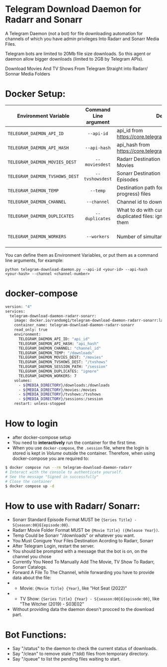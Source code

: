 # Telegram Download Daemon for Radarr and Sonarr

A Telegram Daemon (not a bot) for file downloading automation for channels of which you have admin privileges Into Radarr and Sonarr Media Files.

Telegram bots are limited to 20Mb file size downloads. So this agent or daemon allow bigger downloads (limited to 2GB by Telegram APIs).

Download Movies And TV Shows From Telegram Straight into Radarr/ Sonnar Media Folders

# Docker Setup:

| Environment Variable     | Command Line argument | Description                                                  | Default Value       |
|--------------------------|:-----------------------:|--------------------------------------------------------------|---------------------|
| `TELEGRAM_DAEMON_API_ID`   | `--api-id`              | api_id from https://core.telegram.org/api/obtaining_api_id   |                  |
| `TELEGRAM_DAEMON_API_HASH` | `--api-hash`            | api_hash from https://core.telegram.org/api/obtaining_api_id |                  |
| `TELEGRAM_DAEMON_MOVIES_DEST`     | `--moviesdest`   | Radarr Destination path for downloaded Movies                | `/movies` |
| `TELEGRAM_DAEMON_TVSHOWS_DEST` | `--tvshowsdest`     | Sonarr Destination path for downloaded Episodes                | `/tvshows` |
| `TELEGRAM_DAEMON_TEMP`     | `--temp`                | Destination path for temporary (download in progress) files  | `/downloads` |
| `TELEGRAM_DAEMON_CHANNEL`  | `--channel`             | Channel id to download from it           |                 |
| `TELEGRAM_DAEMON_DUPLICATES`  | `--duplicates`       | What to do with current downloading duplicated files: ignore, overwrite or rename them | rename     |
| `TELEGRAM_DAEMON_WORKERS`  | `--workers`             | Number of simultaneous downloads | Equals to processor cores  |

You can define them as Environment Variables, or put them as a command line arguments, for example:

```
python telegram-download-daemon.py --api-id <your-id> --api-hash <your-hash> --channel <channel-number>
```

# docker-compose
```bash
version: "4"
services:
  telegram-download-daemon-radarr-sonarr:
    image: docker.io/randomg1/telegram-download-daemon-radarr-sonarr:latest
    container_name: telegram-download-daemon-radarr-sonarr
    read_only: true
    environment:
      TELEGRAM_DAEMON_API_ID: "api_id"
      TELEGRAM_DAEMON_API_HASH: "api_hash"
      TELEGRAM_DAEMON_CHANNEL: "channel_id"
      TELEGRAM_DAEMON_TEMP: "/downloads"
      TELEGRAM_DAEMON_MOVIES_DEST: "/movies"
      TELEGRAM_DAEMON_TVSHOWS_DEST: "/tvshows"
      TELEGRAM_DAEMON_SESSION_PATH: "/session"
      TELEGRAM_DAEMON_DUPLICATES: "ignore"
      TELEGRAM_DAEMON_WORKERS: 7
    volumes:
      - ${MEDIA_DIRECTORY}/downloads:/downloads
      - ${MEDIA_DIRECTORY}/movies:/movies
      - ${MEDIA_DIRECTORY}/tvshows:/tvshows
      - ${MEDIA_DIRECTORY}/sessions:/session
    restart: unless-stopped
```

# How to login
- after docker-compose setup
- You need to **interactively** run the container for the first time.
- When you use `docker-compose`, the `.session` file, where the login is stored is kept in *Volume* outside the container. Therefore, when using docker-compose you are required to:

```bash
$ docker compose run --rm telegram-download-daemon-radarr
# Interact with the console to authenticate yourself.
# See the message "Signed in successfully"
# Close the container
$ docker compose up -d
```

# How to use with Radarr/ Sonarr:
- Sonarr Standard Episode Format MUST be `{Series Title} - S{season:00}E{episode:00}`.
- Radarr Movie Folder Format MUST be `{Movie Title} ({Release Year})`.
- Temp Could be Sonarr "/downloads" or whatever you want.
- You Must Conigure Your Files Destination Acording to Radarr, Sonarr
- After Telegram Login, restart the server.
- You should be prompted with a message that the bot is on, on the channel you chose
- Currently You Need To Manually Add The Movie, TV Show To Radarr, Sonarr Catalogs.
- Forward A File To The Channel, while forwarding you have to provide data about the file:
- - Movie: `{Movie Title} {Year}`, like "Hot Seat (2022)"
- - TV Show: `{Series Title} {Year} - S{season:00}E{episode:00}`, like "The Witcher (2019) - S03E02"
- Without providing data the daemon doesn't procced to the download part.


# Bot Functions:
* Say "/status" to the daemon to check the current status of downloads.
* Say "/clean" to remove stale (*.tdd) files from temporary directory.
* Say "/queue" to list the pending files waiting to start.
